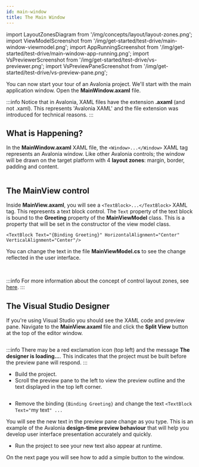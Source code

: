 ```yaml
---
id: main-window
title: The Main Window
---
```


import LayoutZonesDiagram from '/img/concepts/layout/layout-zones.png';
import ViewModelScreenshot from '/img/get-started/test-drive/main-window-viewmodel.png';
import AppRunningScreenshot from '/img/get-started/test-drive/main-window-app-running.png';
import VsPreviewerScreenshot from '/img/get-started/test-drive/vs-previewer.png';
import VsPreviewPaneScreenshot from '/img/get-started/test-drive/vs-preview-pane.png';

You can now start your tour of an Avalonia project. We'll start with the main application window. Open the **MainWindow.axaml** file.

:::info
Notice that in Avalonia, XAML files have the extension **.axaml** (and not .xaml). This represents 'Avalonia XAML' and the file extension was introduced for technical reasons.
:::

## What is Happening?

In the **MainWindow.axaml** XAML file, the `<Window>...</Window>` XAML tag represents an Avalonia window. Like other Avalonia controls; the window will be drawn on the target platform with 4 **layout zones**: margin, border, padding and content.

<img src={LayoutZonesDiagram} alt="" />


## The MainView control

Inside **MainView.axaml**, you will see a `<TextBlock>...</TextBlock>` XAML tag. This represents a text block control. The `Text` property of the text block is bound to the **Greeting** property of the **MainViewModel** class. This is a property that will be set in the constructor of the view model class.
```
<TextBlock Text="{Binding Greeting}" HorizontalAlignment="Center" VerticalAlignment="Center"/>
```

You can change the text in the file **MainViewModel.cs** to see the change reflected in the user interface.

<img className="center" src={ViewModelScreenshot} alt="" />
<img className="center" src={AppRunningScreenshot} alt="" />

:::info
For more information about the concept of control layout zones, see [here](../../concepts/layout/layout-zones).
:::

## The Visual Studio Designer

If you're using Visual Studio you should see the XAML code and preview pane.
Navigate to the **MainView.axaml** file and click the **Split View** button at the top of the editor window.

<img className="center" src={VsPreviewerScreenshot} alt="" />

:::info
There may be a red exclamation icon (top left) and the message **The designer is loading...**. This indicates that the project must be built before the preview pane will respond.
:::

- Build the project.
- Scroll the preview pane to the left to view the preview outline and the text displayed in the top left corner.

<img className="center" src={VsPreviewPaneScreenshot} alt="" />

- Remove the binding `{Binding Greeting}` and change the text `<TextBlock Text="`my text`" ...`

You will see the new text in the preview pane change as you type. This is an example of the Avalonia **design-time preview behaviour** that will help you develop user interface presentation accurately and quickly.

- Run the project to see your new text also appear at runtime.

On the next page you will see how to add a simple button to the window.

